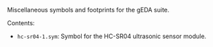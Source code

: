 Miscellaneous symbols and footprints for the gEDA suite.

Contents:

* `hc-sr04-1.sym`: Symbol for the HC-SR04 ultrasonic sensor module.
